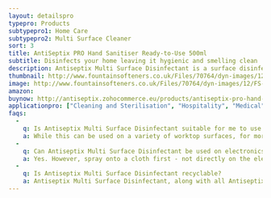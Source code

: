 ```yaml
---
layout: detailspro
typepro: Products
subtypepro1: Home Care
subtypepro2: Multi Surface Cleaner
sort: 3
title: AntiSeptix PRO Hand Sanitiser Ready-to-Use 500ml
subtitle: Disinfects your home leaving it hygienic and smelling clean 
description: Antiseptix Multi Surface Disinfectant is a surface disinfectant spray that kills 99.9% of bacteria, fungus and viruses, including E.coli, salmonella, coronavirus, poliovirus, norovirus, monkey pox and flu. Antiseptix Multi Surface Disinfectant is a chemical free, ZERO alcohol, non-toxic, fragrance-free disinfectant that has odour eliminating properties, as well as being harmless to the skin.
thumbnail: http://www.fountainsofteners.co.uk/Files/70764/dyn-images/12/FS-resin-clean-2.png
image: http://www.fountainsofteners.co.uk/Files/70764/dyn-images/12/FS-resin-clean-2.png
amazon: 
buynow: http://antiseptix.zohocommerce.eu/products/antiseptix-pro-hand-sanitiser-ready-to-use-500ml/354940000000048130
applicationpro: ["Cleaning and Sterilisation", "Hospitality", "Medical", "Automotive","Public Transportation", "Logistics", "Deodorising", "Water Treatment", "Sports", "Laundry and Surface Cleaners", "Swimming Pools", "Pharmaceuticals", "Oil & Gas", "Hot and Chilled Water Systems"]
faqs:
  -
    q: Is Antiseptix Multi Surface Disinfectant suitable for me to use on my worktop?
    a: While this can be used on a variety of worktop surfaces, for more detail, refer to the product use on the product label on the bottle.
  -
    q: Can Antiseptix Multi Surface Disinfectant be used on electronics?
    a: Yes. However, spray onto a cloth first - not directly on the electronic device - before wiping.
  -
    q: Is Antiseptix Multi Surface Disinfectant recyclable?
    a: Antiseptix Multi Surface Disinfectant, along with all Antiseptix products are recyclable. We urge our customers to tear off the label of the Antiseptix Multi Surface Disinfectant  bottle using the perforated peal. All components can we be recycled. A thank you in advanced for helping us recycle and save the environment.
---
```

